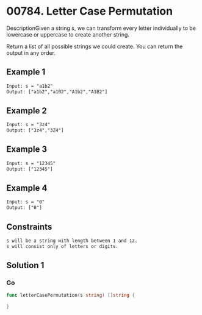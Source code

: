 # 00784. Letter Case Permutation

DescriptionGiven a string s, we can transform every letter individually to be lowercase or uppercase to create another string.

Return a list of all possible strings we could create. You can return the output in any order.

## Example 1

```txt
Input: s = "a1b2"
Output: ["a1b2","a1B2","A1b2","A1B2"]
```

## Example 2

```txt
Input: s = "3z4"
Output: ["3z4","3Z4"]
```

## Example 3

```txt
Input: s = "12345"
Output: ["12345"]
```

## Example 4

```txt
Input: s = "0"
Output: ["0"]
```

## Constraints

```txt
s will be a string with length between 1 and 12.
s will consist only of letters or digits.
```

## Solution 1

### Go

```go
func letterCasePermutation(s string) []string {
    
}
```
